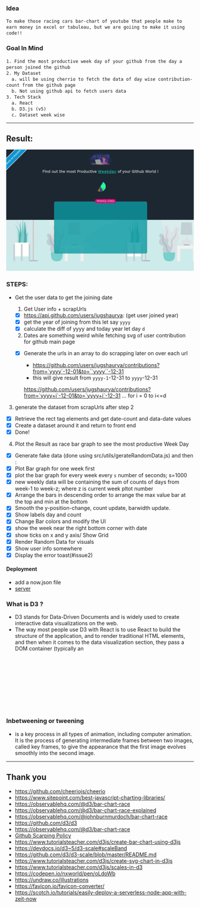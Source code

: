 ### Idea

```
To make those racing cars bar-chart of youtube that people make to earn money in excel or tabuleau, but we are goiing to make it using code!!
```

### Goal In Mind

```
1. Find the most productive week day of your github from the day a person joined the github
2. My Dataset
  a. will be using cherrio to fetch the data of day wise contribution-count from the github page
  b. Not using github api to fetch users data
3. Tech Stack
  a. React
  b. D3.js (v5)
  c. Dataset week wise
```

---

## Result:

![](app.gif)

### STEPS:

- Get the user data to get the joining date

  1. Get User info + scrapUrls

  - [x] https://api.github.com/users/jugshaurya: (get user joined year)
  - [x] get the year of joining from this let say `yyyy`
  - [x] calculate the diff of yyyy and today year let day `d`

  2. Dates are something weird while fetching svg of user contribution for github main page

  - [x] Generate the urls in an array to do scrapping later on over each url

    - https://github.com/users/jugshaurya/contributions?from=`yyyy`-12-01&to=``yyyy``-12-31
    - this will give result from `yyyy-1`-12-31 to `yyyy`-12-31

    https://github.com/users/jugshaurya/contributions?from=`yyyy+i`-12-01&to=`yyyy+i`-12-31
    ... for i = 0 to i<=d

3. generate the dataset from scrapUrls after step 2

- [x] Retrieve the rect tag elements and get date-count and data-date values
- [x] Create a dataset around it and return to front end
- [x] Done!

4. Plot the Result as race bar graph to see the most productive Week Day

- [x] Generate fake data (done using src/utils/gerateRandomData.js) and then :
- [x] Plot Bar graph for one week first
- [x] plot the bar graph for every week every `s` number of seconds; s=1000
- [x] new weekly data will be containing the sum of counts of days from week-1 to week-z; where z is current week pltot number
- [x] Arrange the bars in descending order to arrange the max value bar at the top and min at the bottom
- [x] Smooth the y-position-change, count update, barwidth update.
- [x] Show labels day and count
- [x] Change Bar colors and modify the UI
- [x] show the week near the right bottom corner with date
- [x] show ticks on x and y axis/ Show Grid
- [x] Render Random Data for visuals
- [x] Show user info somewhere
- [x] Display the error toast(#issue2)

#### Deployment

- add a now.json file
- [server](https://productive-weekday-server.jugshaurya.now.sh)

### What is D3 ?

- D3 stands for Data-Driven Documents and is widely used to create interactive data visualizations on the web.
- The way most people use D3 with React is to use React to build the structure of the application, and to render traditional HTML elements, and then when it comes to the data visualization section, they pass a DOM container (typically an <svg> ) over to D3 and use D3 to create and destroy and update elements.
  -D3 helps you bring data to life using SVG, Canvas and HTML. D3 combines powerful visualization and interaction techniques with a data-driven approach to DOM manipulation, giving you the full capabilities of modern browsers and the freedom to design the right visual interface for your data.

### Inbetweening or tweening

- is a key process in all types of animation, including computer animation. It is the process of generating intermediate frames between two images, called key frames, to give the appearance that the first image evolves smoothly into the second image.

---

## Thank you

- https://github.com/cheeriojs/cheerio
- https://www.sitepoint.com/best-javascript-charting-libraries/
- https://observablehq.com/@d3/bar-chart-race
- https://observablehq.com/@d3/bar-chart-race-explained
- https://observablehq.com/@johnburnmurdoch/bar-chart-race
- https://github.com/d3/d3
- https://observablehq.com/@d3/bar-chart-race
- [Github Scarping Policy ](https://help.github.com/en/github/site-policy/github-acceptable-use-policies#5-scraping-and-api-usage-restrictions)
- https://www.tutorialsteacher.com/d3js/create-bar-chart-using-d3js
- https://devdocs.io/d3~5/d3-scale#scaleBand
- https://github.com/d3/d3-scale/blob/master/README.md
- https://www.tutorialsteacher.com/d3js/create-svg-chart-in-d3js
- https://www.tutorialsteacher.com/d3js/scales-in-d3
- https://codepen.io/nxworld/pen/oLdoWb
- https://undraw.co/illustrations
- https://favicon.io/favicon-converter/
- https://scotch.io/tutorials/easily-deploy-a-serverless-node-app-with-zeit-now
